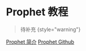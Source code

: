 # Prophet 教程

<show-structure depth="2"/>

> 待补充
{style="warning"}


<seealso>
<category ref="ref_docs">
    <a href="https://mp.weixin.qq.com/s/y-E102TNjlVm-jr9kGsFlQ">Prophet 简介</a>
</category>
<category ref="ref_github">
    <a href="https://github.com/facebook/prophet">Prophet Github</a>
</category>
<category ref="ref_issues"></category>
<category ref="ref_hf"></category>
<category ref="ref_ms"></category>
</seealso>